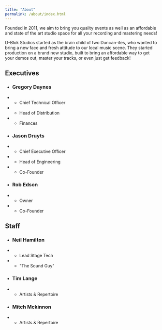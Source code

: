 ```yaml
---
title: "About"
permalink: /about/index.html
---
```

Founded in 2011, we aim to bring you quality events as well as an affordable and state of the art studio space for all your recording and mastering needs!

D-Blok Studios started as the brain child of two Duncan-ites, who wanted to bring a new face and fresh attitude to our local music scene. They started production on a brand new studio, built to bring an affordable way to get your demos out, master your tracks, or even just get feedback!

## Executives
+ ### Gregory Daynes
+ + Chief Technical Officer
+ + Head of Distribution
+ + Finances
+ ### Jason Druyts
+ + Chief Executive Officer
+ + Head of Engineering
+ + Co-Founder
+ ### Rob Edson
+ + Owner
+ + Co-Founder

## Staff
+ ### Neil Hamilton
+ + Lead Stage Tech
+ + "The Sound Guy"
+ ### Tim Lange
+ + Artists & Repertoire
+ ### Mitch Mckinnon
+ + Artists & Repertoire
